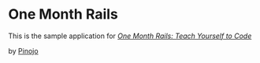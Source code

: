 # One Month Rails

This is the sample application for
[*One Month Rails: Teach Yourself to Code*](http://onemonthrails.com)

by [Pinojo](http://pinojo.com)
